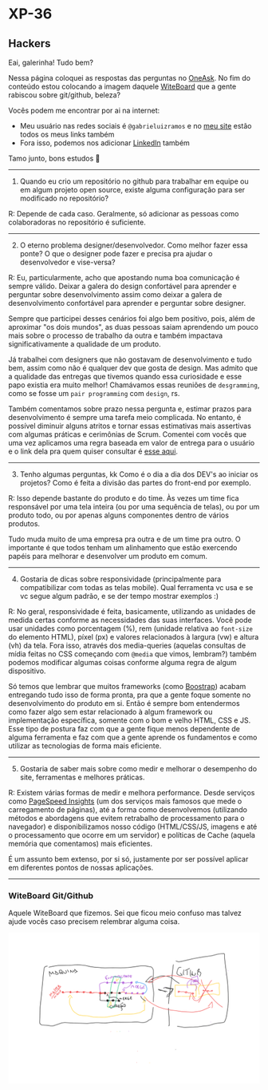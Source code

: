 # XP-36
## Hackers

Eai, galerinha! Tudo bem?

Nessa página coloquei as respostas das perguntas no [OneAsk](https://oneask.app/e/xp36hacker/5fa06430d46eb9e5b7c9107a). No fim do conteúdo estou colocando a imagem daquele [WiteBoard](https://witeboard.com/) que a gente rabiscou sobre git/github, beleza?

Vocês podem me encontrar por ai na internet:

- Meu usuário nas redes sociais é `@gabrieluizramos` e no [meu site](http://gabrieluizramos.com.br/) estão todos os meus links também
- Fora isso, podemos nos adicionar [LinkedIn](https://www.linkedin.com/in/gabrieluizramos/) também

Tamo junto, bons estudos 🙌

---

1) Quando eu crio um repositório no github para trabalhar em equipe ou em algum projeto open source, existe alguma configuração para ser modificado no repositório?

R: Depende de cada caso. Geralmente, só adicionar as pessoas como colaboradoras no repositório é suficiente.

---

2) O eterno problema designer/desenvolvedor. Como melhor fazer essa ponte? O que o designer pode fazer e precisa pra ajudar o desenvolvedor e vise-versa?

R: Eu, particularmente, acho que apostando numa boa comunicação é sempre válido. Deixar a galera do design confortável para aprender e perguntar sobre desenvolvimento assim como deixar a galera de desenvolvimento confortável para aprender e perguntar sobre designer.

Sempre que participei desses cenários foi algo bem positivo, pois, além de aproximar "os dois mundos", as duas pessoas saiam aprendendo um pouco mais sobre o processo de trabalho da outra e também impactava significativamente a qualidade de um produto.

Já trabalhei com designers que não gostavam de desenvolvimento e tudo bem, assim como não é qualquer dev que gosta de design. Mas admito que a qualidade das entregas que tivemos quando essa curiosidade e esse papo existia era muito melhor! Chamávamos essas reuniões de `desgramming`, como se fosse um `pair programming` com `design`, rs.

Também comentamos sobre prazo nessa pergunta e, estimar prazos para desenvolvimento é sempre uma tarefa meio complicada. No entanto, é possível diminuir alguns atritos e tornar essas estimativas mais assertivas com algumas práticas e cerimônias de Scrum. Comentei com vocês que uma vez aplicamos uma regra baseada em valor de entrega para o usuário e o link dela pra quem quiser consultar é [esse aqui](https://www.notion.so/Novo-modelo-de-r-gua-de-pontua-o-por-valor-ao-inv-s-de-tempo-esfor-o-28eb265b14504f6780ba7cb0a66be6fe).

---

3) Tenho algumas perguntas, kk Como é o dia a dia dos DEV's ao iniciar os projetos? Como é feita a divisão das partes do front-end por exemplo.

R: Isso depende bastante do produto e do time. Às vezes um time fica responsável por uma tela inteira (ou por uma sequência de telas), ou por um produto todo, ou por apenas alguns componentes dentro de vários produtos.

Tudo muda muito de uma empresa pra outra e de um time pra outro. O importante é que todos tenham um alinhamento que estão exercendo papéis para melhorar e desenvolver um produto em comum.

---

4) Gostaria de dicas sobre responsividade (principalmente para compatibilizar com todas as telas mobile). Qual ferramenta vc usa e se vc segue algum padrão, e se der tempo mostrar exemplos :)

R: No geral, responsividade é feita, basicamente, utilizando as unidades de medida certas conforme as necessidades das suas interfaces. Você pode usar unidades como porcentagem (%), rem (unidade relativa ao `font-size` do elemento HTML), píxel (px) e valores relacionados à largura (vw) e altura (vh) da tela. Fora isso, através dos media-queries (aquelas consultas de mídia feitas no CSS começando com `@media` que vimos, lembram?) também podemos modificar algumas coisas conforme alguma regra de algum dispositivo.

Só temos que lembrar que muitos frameworks (como [Boostrap](https://getbootstrap.com/)) acabam entregando tudo isso de forma pronta, pra que a gente foque somente no desenvolvimento do produto em si. Então é sempre bom entendermos como fazer algo sem estar relacionado à algum framework ou implementação específica, somente com o bom e velho HTML, CSS e JS. Esse tipo de postura faz com que a gente fique menos dependente de alguma ferramenta e faz com que a gente aprende os fundamentos e como utilizar as tecnologias de forma mais eficiente.

---

5) Gostaria de saber mais sobre como medir e melhorar o desempenho do site, ferramentas e melhores práticas.

R: Existem várias formas de medir e melhora performance. Desde serviços como [PageSpeed Insights](https://developers.google.com/speed/pagespeed/insights/?hl=pt-br) (um dos serviços mais famosos que mede o carregamento de páginas), até a forma como desenvolvemos (utilizando métodos e abordagens que evitem retrabalho de processamento para o navegador) e disponibilizamos nosso código (HTML/CSS/JS, imagens e até o processamento que ocorre em um servidor) e políticas de Cache (aquela memória que comentamos) mais eficientes.

É um assunto bem extenso, por si só, justamente por ser possível aplicar em diferentes pontos de nossas aplicações.

---

### WiteBoard Git/Github
Aquele WiteBoard que fizemos. Sei que ficou meio confuso mas talvez ajude vocês caso precisem relembrar alguma coisa.

![WiteBoard Git/Github](./witeboard.png)